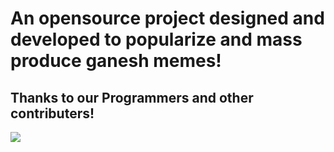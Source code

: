 # An opensource project designed and developed to popularize and mass produce ganesh memes!

## Thanks to our Programmers and other contributers!
[![](https://opencollective.com/html-react-parser/contributors.svg?width=890&button=false)](https://github.com/remarkablemark/html-react-parser/graphs/contributors)
